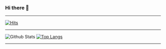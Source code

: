 ### Hi there 👋

<!--
**qkralsrl1029/qkralsrl1029** is a ✨ _special_ ✨ repository because its `README.md` (this file) appears on your GitHub profile.

Here are some ideas to get you started:

- 🔭 I’m currently working on ...
- 🌱 I’m currently learning ...
- 👯 I’m looking to collaborate on ...
- 🤔 I’m looking for help with ...
- 💬 Ask me about ...
- 📫 How to reach me: ...
- 😄 Pronouns: ...
- ⚡ Fun fact: ...
-->

---------------------------------------

[![Hits](https://hits.seeyoufarm.com/api/count/incr/badge.svg?url=https%3A%2F%2Fgithub.com%2Fqkralsrl1029&count_bg=%2322C3C4&title_bg=%23555555&icon=&icon_color=%23E7E7E7&title=hits&edge_flat=false)](https://hits.seeyoufarm.com)


---------------------------------------

![Github Stats](https://github-readme-stats.vercel.app/api?username=qkralsrl1029&show_icons=true)
[![Top Langs](https://github-readme-stats.vercel.app/api/top-langs/?username=qkralsrl1029&layout=compact)](https://github.com/qkralsrl1029/qkralsrl1029)

---------------------------------------


